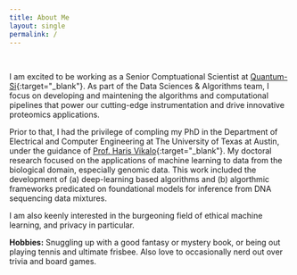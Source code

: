 ```yaml
---
title: About Me
layout: single
permalink: /
---
```

<br> 

I am excited to be working as a Senior Comptuational Scientist at [Quantum-Si](https://www.quantum-si.com/){:target="_blank"}. As part of the Data Sciences & Algorithms team, I focus on developing and maintening the algorithms and computational pipelines that power our cutting-edge instrumentation and drive innovative proteomics applications.


Prior to that, I had the privilege of compling my PhD in the Department of Electrical and Computer Engineering at The University of Texas at Austin, under the guidance of [Prof. Haris Vikalo](http://users.ece.utexas.edu/~hvikalo/){:target="_blank"}. My doctoral research focused on the applications of machine learning to data from the biological domain, especially genomic data. This work included the development of (a) deep-learning based algorithms and (b) algorthmic frameworks predicated on foundational models for inference from DNA sequencing data mixtures.

I am also keenly interested in the burgeoning field of ethical machine learning, and privacy in particular.

**Hobbies:** Snuggling up with a good fantasy or mystery book, or being out playing tennis and ultimate frisbee. Also love to occasionally nerd out over trivia and board games.